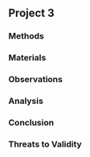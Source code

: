 ## Project 3

### Methods

<Place Holder>
  
### Materials

<Place holder>
  
### Observations

<Place holder>
  
### Analysis

<Place holder>
  
### Conclusion

<Place holder>
  
### Threats to Validity

<Place holder>
